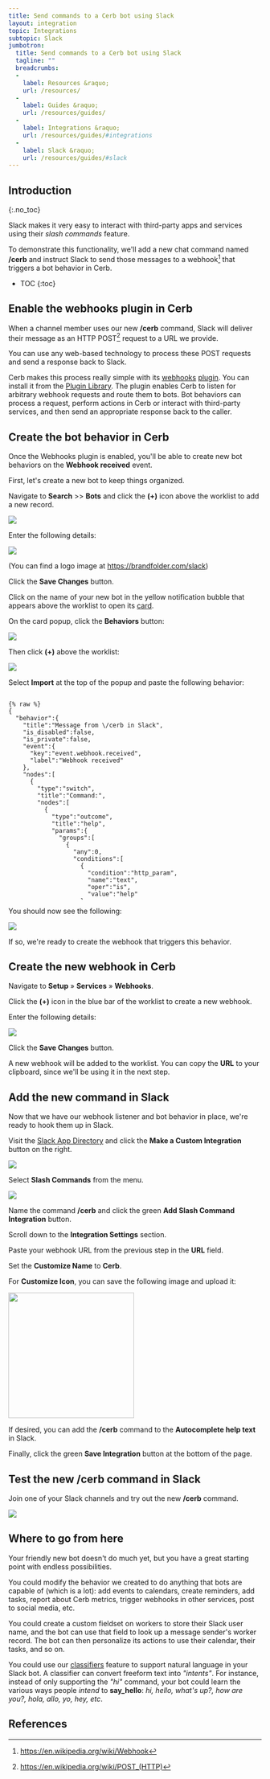 ```yaml
---
title: Send commands to a Cerb bot using Slack
layout: integration
topic: Integrations
subtopic: Slack
jumbotron:
  title: Send commands to a Cerb bot using Slack
  tagline: ""
  breadcrumbs:
  -
    label: Resources &raquo;
    url: /resources/
  -
    label: Guides &raquo;
    url: /resources/guides/
  -
    label: Integrations &raquo;
    url: /resources/guides/#integrations
  -
    label: Slack &raquo;
    url: /resources/guides/#slack
---
```


## Introduction
{:.no_toc}

Slack makes it very easy to interact with third-party apps and services using their _slash commands_ feature.

To demonstrate this functionality, we'll add a new chat command named **/cerb** and instruct Slack to send those messages to a webhook[^webhook] that triggers a bot behavior in Cerb.

* TOC
{:toc}

## Enable the webhooks plugin in Cerb

When a channel member uses our new **/cerb** command, Slack will deliver their message as an HTTP POST[^http-post] request to a URL we provide.

You can use any web-based technology to process these POST requests and send a response back to Slack.

Cerb makes this process really simple with its [webhooks](/docs/webhooks/) [plugin](/docs/plugins/).  You can install it from the [Plugin Library](/docs/plugins/#library).  The plugin enables Cerb to listen for arbitrary webhook requests and route them to bots.  Bot behaviors can process a request, perform actions in Cerb or interact with third-party services, and then send an appropriate response back to the caller.

## Create the bot behavior in Cerb

Once the Webhooks plugin is enabled, you'll be able to create new bot behaviors on the **Webhook received** event.

First, let's create a new bot to keep things organized.

Navigate to **Search** >> **Bots** and click the **(+)** icon above the worklist to add a new record.

<div class="cerb-screenshot">
<img src="/assets/images/guides/common/worklist-add.png" class="screenshot">
</div>

Enter the following details:

<div class="cerb-screenshot">
<img src="/assets/images/guides/slack/slash-commands/create-va.png" class="screenshot">
</div>

(You can find a logo image at <https://brandfolder.com/slack>)

Click the **Save Changes** button.

Click on the name of your new bot in the yellow notification bubble that appears above the worklist to open its [card](/docs/cards/).

On the card popup, click the **Behaviors** button:

<div class="cerb-screenshot">
<img src="/assets/images/guides/slack/slash-commands/popup-behaviors-button.png" class="screenshot">
</div>

Then click **(+)** above the worklist:

<div class="cerb-screenshot">
<img src="/assets/images/guides/common/worklist-add.png" class="screenshot">
</div>

Select **Import** at the top of the popup and paste the following behavior:

<pre style="max-height:29.25em;">
<code class="language-json">
{% raw %}
{
  "behavior":{
    "title":"Message from \/cerb in Slack",
    "is_disabled":false,
    "is_private":false,
    "event":{
      "key":"event.webhook.received",
      "label":"Webhook received"
    },
    "nodes":[
      {
        "type":"switch",
        "title":"Command:",
        "nodes":[
          {
            "type":"outcome",
            "title":"help",
            "params":{
              "groups":[
                {
                  "any":0,
                  "conditions":[
                    {
                      "condition":"http_param",
                      "name":"text",
                      "oper":"is",
                      "value":"help"
                    }
                  ]
                }
              ]
            },
            "nodes":[
              {
                "type":"action",
                "title":"Send help text",
                "params":{
                  "actions":[
                    {
                      "action":"set_http_header",
                      "name":"Content-Type",
                      "value":"application\/json"
                    },
                    {
                      "action":"set_http_body",
                      "value":"{\r\n    \"response_type\": \"in_channel\",\r\n    \"text\": \"You can use these commands:\",\r\n    \"attachments\": [\r\n        {\r\n             \"text\":\"*\/cerb help*: This message.\",\r\n            \"mrkdwn_in\": [\"text\"]\r\n        },\r\n        {\r\n            \"text\":\"*\/cerb hi*: Say hello!\",\r\n            \"mrkdwn_in\": [\"text\"]\r\n        }\r\n    ]\r\n}"
                    }
                  ]
                }
              }
            ]
          },
          {
            "type":"outcome",
            "title":"hi",
            "params":{
              "groups":[
                {
                  "any":0,
                  "conditions":[
                    {
                      "condition":"http_param",
                      "name":"text",
                      "oper":"is",
                      "value":"hi"
                    }
                  ]
                }
              ]
            },
            "nodes":[
              {
                "type":"action",
                "title":"Say \"Hello, &lt;user&gt;!\"",
                "params":{
                  "actions":[
                    {
                      "action":"set_http_header",
                      "name":"Content-Type",
                      "value":"application\/json"
                    },
                    {
                      "action":"set_http_body",
                      "value":"{\r\n    \"response_type\": \"in_channel\",\r\n    \"text\": \"Hello, {{http_params.user_name}}!\"\r\n}"
                    }
                  ]
                }
              }
            ]
          },
          {
            "type":"outcome",
            "title":"...else",
            "params":{
              "groups":[
                {
                  "any":0,
                  "conditions":[]
                }
              ]
            },
            "nodes":[
              {
                "type":"action",
                "title":"Say \"I'm not sure...\"",
                "params":{
                  "actions":[
                    {
                      "action":"set_http_header",
                      "name":"Content-Type",
                      "value":"application\/json"
                    },
                    {
                      "action":"set_http_body",
                      "value":"{\r\n    \"response_type\": \"in_channel\",\r\n    \"text\": \"I'm not sure what you're asking. Try **\/cerb help**\",\r\n    \"mrkdwn_in\": [\"text\"]\r\n}"
                    }
                  ]
                }
              }
            ]
          }
        ]
      }
    ]
  }
}
{% endraw %}
</code>
</pre>

You should now see the following:

<div class="cerb-screenshot">
<img src="/assets/images/guides/slack/slash-commands/va-behavior.png" class="screenshot">
</div>

If so, we're ready to create the webhook that triggers this behavior.

## Create the new webhook in Cerb

Navigate to **Setup** &raquo; **Services** &raquo; **Webhooks**.

Click the **(+)** icon in the blue bar of the worklist to create a new webhook.

Enter the following details:

<div class="cerb-screenshot">
<img src="/assets/images/guides/slack/slash-commands/create_webhook.png" class="screenshot">
</div>

Click the **Save Changes** button.

A new webhook will be added to the worklist.  You can copy the **URL** to your clipboard, since we'll be using it in the next step.

## Add the new command in Slack

Now that we have our webhook listener and bot behavior in place, we're ready to hook them up in Slack.

Visit the [Slack App Directory](https://slack.com/apps/build) and click the **Make a Custom Integration** button on the right.

<div class="cerb-screenshot">
<img src="/assets/images/guides/slack/slash-commands/slack_custom_integration.png" class="screenshot">
</div>

Select **Slash Commands** from the menu.

<div class="cerb-screenshot">
<img src="/assets/images/guides/slack/slash-commands/slack_slash_commands.png" class="screenshot">
</div>

Name the command **/cerb** and click the green **Add Slash Command Integration** button.

Scroll down to the **Integration Settings** section.

Paste your webhook URL from the previous step in the **URL** field.

Set the **Customize Name** to **Cerb**.

For **Customize Icon**, you can save the following image and upload it:

<div class="cerb-screenshot">
<img src="/assets/cerb_mascot.png" class="screenshot" style="width:250px;height:auto;">
</div>

If desired, you can add the **/cerb** command to the **Autocomplete help text** in Slack.

Finally, click the green **Save Integration** button at the bottom of the page.

## Test the new /cerb command in Slack

Join one of your Slack channels and try out the new **/cerb** command.

<div class="cerb-screenshot">
<img src="/assets/images/guides/slack/slash-commands/bot_chat.png" class="screenshot">
</div>

## Where to go from here

Your friendly new bot doesn't do much yet, but you have a great starting point with endless possibilities.

You could modify the behavior we created to do anything that bots are capable of (which is a lot): add events to calendars, create reminders, add tasks, report about Cerb metrics, trigger webhooks in other services, post to social media, etc.

You could create a custom fieldset on workers to store their Slack user name, and the bot can use that field to look up a message sender's worker record.  The bot can then personalize its actions to use their calendar, their tasks, and so on.

You could use our [classifiers](/docs/classifiers/) feature to support natural language in your Slack bot.  A classifier can convert freeform text into _"intents"_.  For instance, instead of only supporting the _"hi"_ command, your bot could learn the various ways people _intend_ to **say\_hello**: _hi, hello, what's up?, how are you?, hola, allo, yo, hey, etc_.

## References

[^webhook]: <https://en.wikipedia.org/wiki/Webhook>
[^http-post]: <https://en.wikipedia.org/wiki/POST_(HTTP)>